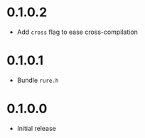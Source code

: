 # 0.1.0.2

  * Add `cross` flag to ease cross-compilation

# 0.1.0.1
  
  * Bundle `rure.h`

# 0.1.0.0

  * Initial release
